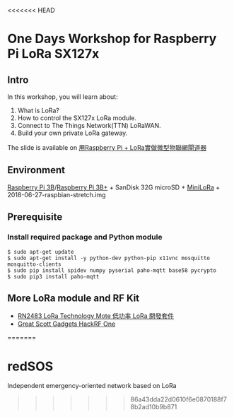 <<<<<<< HEAD
# One Days Workshop for Raspberry Pi LoRa SX127x

## Intro
In this workshop, you will learn about:
1. What is LoRa?
2. How to control the SX127x LoRa module.
3. Connect to The Things Network(TTN) LoRaWAN.
4. Build your own private LoRa gateway.

The slide is available on [用Raspberry Pi + LoRa實做微型物聯網閘道器](https://www.slideshare.net/raspberrypi-tw/raspberry-pi-lora)


## Environment
[Raspberry Pi 3B](https://www.raspberrypi.com.tw/10684/55/)/[Raspberry Pi 3B+](https://www.raspberrypi.com.tw/19429/57/) + SanDisk 32G microSD  + [MiniLoRa](https://www.raspberrypi.com.tw/21088/minilora-module/) + 2018-06-27-raspbian-stretch.img

## Prerequisite
### Install required package and Python module
```shell  
$ sudo apt-get update
$ sudo apt-get install -y python-dev python-pip x11vnc mosquitto mosquitto-clients
$ sudo pip install spidev numpy pyserial paho-mqtt base58 pycrypto
$ sudo pip3 install paho-mqtt
```

## More LoRa module and RF Kit
* [RN2483 LoRa Technology Mote 低功率 LoRa 開發套件](https://www.raspberrypi.com.tw/21125/rn2483-lora-technology-mote/)
* [Great Scott Gadgets HackRF One](https://www.raspberrypi.com.tw/21095/hackrf-one-software-defined-radio/)

=======
# redSOS
Independent emergency-oriented network based on LoRa
>>>>>>> 86a43dda22d0610f6e0870188f78b2ad10b9b871
